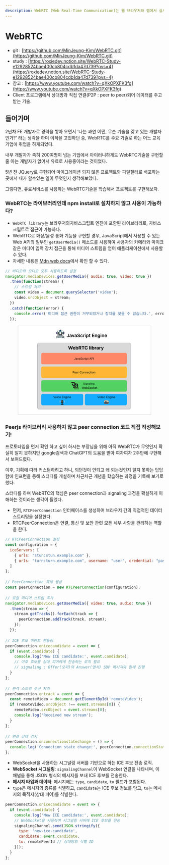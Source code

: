 ```yaml
---
description: WebRTC (Web Real-Time Communication)는 웹 브라우저와 앱에서 실시간 통신을 가능하게 하는 기술입니다.
---
```


# WebRTC

* git : [https://github.com/MinJeung-Kim/WebRTC.git](https://github.com/MinJeung-Kim/WebRTC.git)
* study : [https://roxiedev.notion.site/WebRTC-Study-e12928524bae400cb804cdb1da47d739?pvs=4](https://roxiedev.notion.site/WebRTC-Study-e12928524bae400cb804cdb1da47d739?pvs=4)
* 참고 : [https://www.youtube.com/watch?v=qXkOPXFK3fg](https://www.youtube.com/watch?v=qXkOPXFK3fg)
* Client 프로그램에서 상대방과 직접 연결(P2P : peer to peer)되어 데이터를 주고받는 기술.

## 들어가며

2년차  FE 개발자로 경력을 쌓아 오면서 '나는 과연 어떤, 무슨 기술을 갖고 있는 개발자인가?' 라는 생각을 하며 이직을 고민하던 중, WebRTC를 주요 기술로 하는 어느 교육기업에 취업을 하게되었다.

내부 개발자가 족히 200여명이 넘는 기업에서 아이러니하게도 WebRTC기술을 구현할 줄 아는 개발자가 없어서 유료로 사용중이라는 것이었다.

5년 전 JQuery로 구현되어 마이그레이션 되지 않은 프로젝트와 파일질라로 배포하는 곳에서 내가 할수있는 일이 무엇인지 생각해보았다.

그렇다면, 유료서비스를 사용하는 WebRTC기술을 학습해서 프로젝트를 구현해보자.



### &#x20;WebRTC는 라이브러리인데 npm install로 설치하지 않고 사용이 가능하다?

* `WebRTC library`는 브라우저의자바스크립트 엔진에 포함된 라이브러리로, 자바스크립트로 접근이 가능하다.
* WebRTC로 화상/음성 통화 기능을 구현할 경우, JavaScript에서 사용할 수 있는 Web API의 일부인 `getUserMedia()` 메소드를 사용하여 사용자의 카메라와 마이크 같은 미디어 입력 장치 접근을 통해 미디어 스트림을 얻어 애플리케이션에서 사용할 수 있다.
* 자세한 내용은 [Mdn web docs](https://developer.mozilla.org/en-US/docs/Web/API/MediaDevices/getUserMedia)에서 확인 할 수 있다.

```javascript
// 비디오와 오디오 모두 사용하도록 설정
navigator.mediaDevices.getUserMedia({ audio: true, video: true })
  .then(function(stream) {
    // 스트림 처리
    const video = document.querySelector('video');
    video.srcObject = stream;
  })
  .catch(function(error) {
    console.error('미디어 접근 권한이 거부되었거나 장치를 찾을 수 없습니다.', error);
  });
```

<figure><img src="../.gitbook/assets/Group 237547 (1).png" alt=""><figcaption></figcaption></figure>

### Peerjs 라이브러리 사용하지 않고 peer connection 코드 직접 작성해보기!

프로토타입을 먼저 확인 하고 싶어 하시는 부장님을 위해 아직  WebRTC가 무엇인지 확실히 알지 못하지만 google검색과 ChatGPT의 도움을 받아 여차여차 2주만에 구현해서 보여드렸다.

이후, 기획에 따라 커스텀하려고 하니, 되던것이 안되고 왜 되는것인지 알지 못하는 답답함에 인프런을 통해 스터디를 개설하며 차근차근 개념을 학습하는 과정을 기록해 보기로 했다.

스터디를 하며 WebRTC의 핵심은 peer connection과 signaling 과정을 확실하게 이해하는 것이라는 생각이 들었다.

* 먼저, `RTCPeerConnection` 인터페이스를 생성하여 브라우저 간의 직접적인 데이터 스트리밍을 설정한다.
* &#x20;RTCPeerConnection은 연결, 통신 및 보안 관련 모든 세부 사항을 관리하는 역할을 한다.

```javascript
// RTCPeerConnection 설정
const configuration = {
  iceServers: [
    { urls: "stun:stun.example.com" },
    { urls: "turn:turn.example.com", username: "user", credential: "pass" }
  ]
};

// PeerConnection 객체 생성
const peerConnection = new RTCPeerConnection(configuration);

// 로컬 미디어 스트림 추가
navigator.mediaDevices.getUserMedia({ video: true, audio: true })
  .then(stream => {
    stream.getTracks().forEach(track => {
      peerConnection.addTrack(track, stream);
    });
  });

// ICE 후보 이벤트 핸들링
peerConnection.onicecandidate = event => {
  if (event.candidate) {
    console.log('New ICE candidate:', event.candidate);
    // 이후 후보를 상대 피어에게 전송하는 로직 필요
    // signaling : Offer(오퍼)와 Answer(앤서) SDP 메시지와 함께 진행
  }
};

// 원격 스트림 수신 처리
peerConnection.ontrack = event => {
  const remoteVideo = document.getElementById('remoteVideo');
  if (remoteVideo.srcObject !== event.streams[0]) {
    remoteVideo.srcObject = event.streams[0];
    console.log('Received new stream');
  }
};

// 연결 상태 감시
peerConnection.onconnectionstatechange = () => {
  console.log('Connection state change:', peerConnection.connectionState);
};
```

* WebSocket을 사용하는 시그널링 서버를 기반으로 하는 ICE 후보 전송 로직.
* **WebSocket 시그널링**:  `signalingChannel`이 WebSocket 연결을 나타내며, 이 채널을 통해 JSON 형식의 메시지를 보내 ICE 후보를 전송한다.
* **메시지 타입과 데이터**: 메시지에는 `type`, `candidate`,  `to` 필드가 포함된다.&#x20;
* `type`은 메시지의 종류를 식별하고, `candidate`는 ICE 후보 정보를 담고, `to`는 메시지의 목적지(상대 피어)를 식별한다.

```javascript
peerConnection.onicecandidate = event => {
  if (event.candidate) {
    console.log('New ICE candidate:', event.candidate);
    // WebSocket을 사용하여 시그널링 서버에 ICE 후보를 전송
    signalingChannel.send(JSON.stringify({
      type: 'new-ice-candidate',
      candidate: event.candidate,
      to: remotePeerId // 상대방의 식별 ID
    }));
  }
};
```
